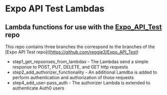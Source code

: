﻿# Expo API Test Lambdas

## Lambda functions for use with the [Expo_API_Test](https://github.com/reggie3/Expo_API_Test) repo

This repo contains three branches the correspond to the branches of the [Expo API Test repo]((https://github.com/reggie3/Expo_API_Test)

* step1_get_repsonses_from_lambdas - The Lambdas send a simple response to POST, PUT, DELETE, and GET http requests
* step2_add_authorizer_functionality - An additional Lamdba is added to perform authentication and authorization of those requests
* step4_add_user-pass_auth - The authorizer Lambda is extended to authenticate Auth0 users
